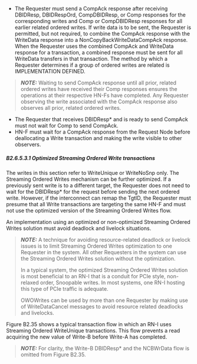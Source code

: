 - The Requester must send a CompAck response after receiving DBIDResp, DBIDRespOrd, CompDBIDResp, or Comp responses for the corresponding writes and Comp or CompDBIDResp responses for all earlier related ordered writes. If write data is to be sent, the Requester is permitted, but not required, to combine the CompAck response with the WriteData response into a NonCopyBackWriteDataCompAck response. When the Requester uses the combined CompAck and WriteData response for a transaction, a combined response must be sent for all WriteData transfers in that transaction. The method by which a Requester determines if a group of ordered writes are related is IMPLEMENTATION DEFINED.

> **_NOTE:_** Waiting to send CompAck response until all prior, related ordered writes have received their Comp responses ensures the operations at their respective HN-Fs have completed. Any Requester observing the write associated with the CompAck response also observes all prior, related ordered writes.

- The Requester that receives DBIDResp* and is ready to send CompAck must not wait for Comp to send CompAck.
- HN-F must wait for a CompAck response from the Request Node before deallocating a Write transaction and making the write visible to other observers.

##### B2.6.5.3.1 Optimized Streaming Ordered Write transactions

The writes in this section refer to WriteUnique or WriteNoSnp only. The Streaming Ordered Writes mechanism can be further optimized. If a previously sent write is to a different target, the Requester does not need to wait for the DBIDResp* for the request before sending the next ordered write. However, if the interconnect can remap the TgtID, the Requester must presume that all Write transactions are targeting the same HN-F and must not use the optimized version of the Streaming Ordered Writes flow.

An implementation using an optimized or non-optimized Streaming Ordered Writes solution must avoid deadlock and livelock situations.

> **_NOTE:_** A technique for avoiding resource-related deadlock or livelock issues is to limit Streaming Ordered Writes optimization to one Requester in the system. All other Requesters in the system can use the Streaming Ordered Writes solution without the optimization.
>
> In a typical system, the optimized Streaming Ordered Writes solution is most beneficial to an RN-I that is a conduit for PCIe style, non-relaxed order, Snoopable writes. In most systems, one RN-I hosting this type of PCIe traffic is adequate.
>
> OWOWrites can be used by more than one Requester by making use of WriteDataCancel messages to avoid resource related deadlocks and livelocks.

Figure B2.35 shows a typical transaction flow in which an RN-I uses Streaming Ordered WriteUnique transactions. This flow prevents a read acquiring the new value of Write-B before Write-A has completed.

> **_NOTE:_** For clarity, the Write-B DBIDResp* and the NCBWrData flow is omitted from Figure B2.35.